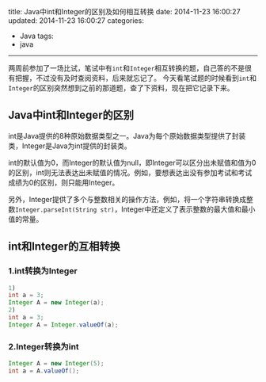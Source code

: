 title: Java中int和Integer的区别及如何相互转换
date: 2014-11-23 16:00:27
updated: 2014-11-23 16:00:27
categories:
  - Java
tags:
  - java
---

两周前参加了一场比试，笔试中有`int`和`Integer`相互转换的题，自己答的不是很有把握，不过没有及时查阅资料，后来就忘记了。
今天看笔试题的时候看到`int`和`Integer`的区别突然想到之前的那道题，查了下资料，现在把它记录下来。

## Java中int和Integer的区别

int是Java提供的8种原始数据类型之一。Java为每个原始数据类型提供了封装类，Integer是Java为int提供的封装类。

int的默认值为0，而Integer的默认值为null，即Integer可以区分出未赋值和值为0的区别，int则无法表达出未赋值的情况。例如，要想表达出没有参加考试和考试成绩为0的区别，则只能用Integer。

另外，Integer提供了多个与整数相关的操作方法，例如，将一个字符串转换成整数`Integer.parseInt(String str)`，Integer中还定义了表示整数的最大值和最小值的常量。

## int和Integer的互相转换

### 1.int转换为Integer
```java
1)
int a = 3;
Integer A = new Integer(a);
2)
int a = 3;
Integer A = Integer.valueOf(a);
```
### 2.Integer转换为int
```java
Integer A = new Integer(5);
int a = A.valueOf();
```
